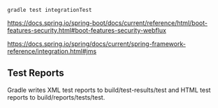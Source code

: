 


```text
gradle test integrationTest
```

https://docs.spring.io/spring-boot/docs/current/reference/html/boot-features-security.html#boot-features-security-webflux

https://docs.spring.io/spring/docs/current/spring-framework-reference/integration.html#jms


## Test Reports
Gradle writes XML test reports to build/test-results/test and HTML test reports to build/reports/tests/test.
